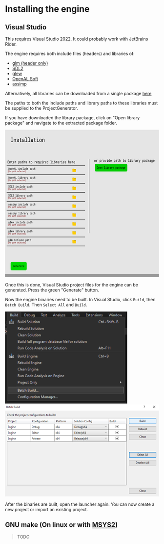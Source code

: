 # Installing the engine

## Visual Studio

This requires Visual Studio 2022. It could probably work with JetBrains Rider.

The engine requires both include files (headers) and libraries of:

* [glm (header only)](https://github.com/g-truc/glm/)
* [SDL2](https://github.com/libsdl-org/SDL/releases/tag/release-2.24.2)
* [glew](https://github.com/nigels-com/glew)
* [OpenAL Soft](https://github.com/kcat/openal-soft)
* [assimp](https://github.com/assimp/assimp)

Alternatively, all libraries can be downloaded from a single package [here](https://github.com/Klemmbaustein/Klemmgine/releases/tag/lib)

The paths to both the include paths and library paths to these libraries
must be supplied to the ProjectGenerator.

If you have downloaded the library package, click on "Open library package" and navigate to the extracted package folder.

<img src="Git/Installation.png" width="640" height="480">

Once this is done, Visual Studio project files for the engine can be generated. Press the green "Generate" button.

Now the engine binaries need to be built. In Visual Studio, click `Build`, then `Batch Build`. Then `Select All` and `Build`.

<img src="Git/Build.png" width="400" height="300">
<img src="Git/BatchBuild.png" width="540" height="300">

After the binaries are built, open the launcher again. You can now create a new project or import an existing project.

## GNU make (On linux or with [MSYS2](https://www.msys2.org/))

> TODO
